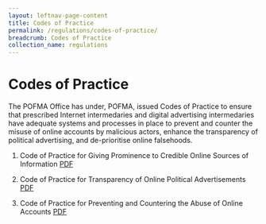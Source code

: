 ```yaml
---
layout: leftnav-page-content
title: Codes of Practice
permalink: /regulations/codes-of-practice/
breadcrumb: Codes of Practice
collection_name: regulations
---
```


# Codes of Practice


The POFMA Office has under, POFMA, issued Codes of Practice to ensure that prescribed Internet intermedaries and digital advertising intermedaries have adequate systems and processes in place to prevent and counter the misuse of online accounts by malicious actors, enhance the transparency of political advertising, and de-prioritise online falsehoods.

1. Code of Practice for Giving Prominence to Credible Online Sources of Information [PDF](/file/to/CoP/PDF)

2. Code of Practice for Transparency of Online Political Advertisements [PDF](/file/to/CoP/PDF)

3. Code of Practice for Preventing and Countering the Abuse of Online Accounts [PDF](/file/to/CoP/PDF)
